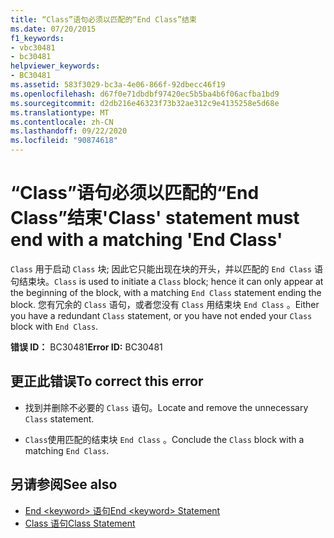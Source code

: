 ```yaml
---
title: “Class”语句必须以匹配的“End Class”结束
ms.date: 07/20/2015
f1_keywords:
- vbc30481
- bc30481
helpviewer_keywords:
- BC30481
ms.assetid: 583f3029-bc3a-4e06-866f-92dbecc46f19
ms.openlocfilehash: d67f0e71dbdbf97420ec5b5ba4b6f06acfba1bd9
ms.sourcegitcommit: d2db216e46323f73b32ae312c9e4135258e5d68e
ms.translationtype: MT
ms.contentlocale: zh-CN
ms.lasthandoff: 09/22/2020
ms.locfileid: "90874618"
---
```

# <a name="class-statement-must-end-with-a-matching-end-class"></a><span data-ttu-id="93f90-102">“Class”语句必须以匹配的“End Class”结束</span><span class="sxs-lookup"><span data-stu-id="93f90-102">'Class' statement must end with a matching 'End Class'</span></span>

<span data-ttu-id="93f90-103">`Class` 用于启动 `Class` 块; 因此它只能出现在块的开头，并以匹配的 `End Class` 语句结束块。</span><span class="sxs-lookup"><span data-stu-id="93f90-103">`Class` is used to initiate a `Class` block; hence it can only appear at the beginning of the block, with a matching `End Class` statement ending the block.</span></span> <span data-ttu-id="93f90-104">您有冗余的 `Class` 语句，或者您没有 `Class` 用结束块 `End Class` 。</span><span class="sxs-lookup"><span data-stu-id="93f90-104">Either you have a redundant `Class` statement, or you have not ended your `Class` block with `End Class`.</span></span>  
  
 <span data-ttu-id="93f90-105">**错误 ID：** BC30481</span><span class="sxs-lookup"><span data-stu-id="93f90-105">**Error ID:** BC30481</span></span>  
  
## <a name="to-correct-this-error"></a><span data-ttu-id="93f90-106">更正此错误</span><span class="sxs-lookup"><span data-stu-id="93f90-106">To correct this error</span></span>  
  
- <span data-ttu-id="93f90-107">找到并删除不必要的 `Class` 语句。</span><span class="sxs-lookup"><span data-stu-id="93f90-107">Locate and remove the unnecessary `Class` statement.</span></span>  
  
- <span data-ttu-id="93f90-108">`Class`使用匹配的结束块 `End Class` 。</span><span class="sxs-lookup"><span data-stu-id="93f90-108">Conclude the `Class` block with a matching `End Class`.</span></span>  
  
## <a name="see-also"></a><span data-ttu-id="93f90-109">另请参阅</span><span class="sxs-lookup"><span data-stu-id="93f90-109">See also</span></span>

- [<span data-ttu-id="93f90-110">End \<keyword> 语句</span><span class="sxs-lookup"><span data-stu-id="93f90-110">End \<keyword> Statement</span></span>](../statements/end-keyword-statement.md)
- [<span data-ttu-id="93f90-111">Class 语句</span><span class="sxs-lookup"><span data-stu-id="93f90-111">Class Statement</span></span>](../statements/class-statement.md)
